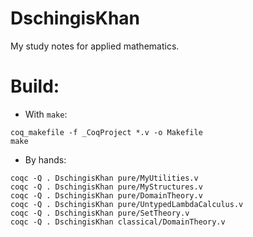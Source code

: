 # DschingisKhan

My study notes for applied mathematics.

# Build:

- With `make`:

```
coq_makefile -f _CoqProject *.v -o Makefile
make
```

- By hands:

```
coqc -Q . DschingisKhan pure/MyUtilities.v
coqc -Q . DschingisKhan pure/MyStructures.v
coqc -Q . DschingisKhan pure/DomainTheory.v
coqc -Q . DschingisKhan pure/UntypedLambdaCalculus.v
coqc -Q . DschingisKhan pure/SetTheory.v
coqc -Q . DschingisKhan classical/DomainTheory.v
```
